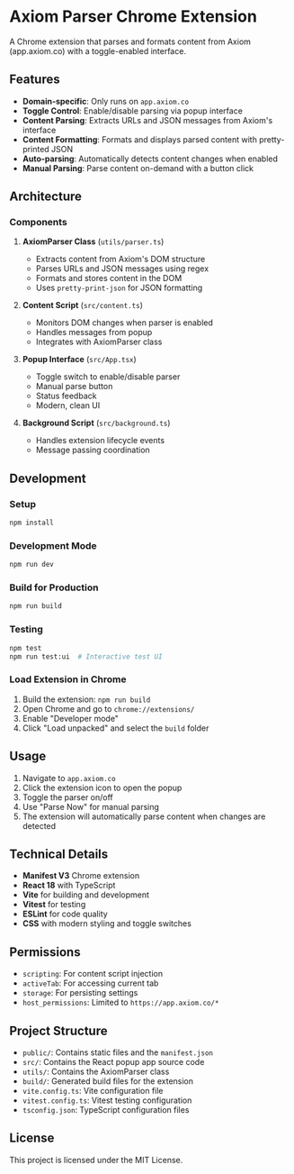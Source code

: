 # Axiom Parser Chrome Extension

A Chrome extension that parses and formats content from Axiom (app.axiom.co) with a toggle-enabled interface.

## Features

- **Domain-specific**: Only runs on `app.axiom.co`
- **Toggle Control**: Enable/disable parsing via popup interface
- **Content Parsing**: Extracts URLs and JSON messages from Axiom's interface
- **Content Formatting**: Formats and displays parsed content with pretty-printed JSON
- **Auto-parsing**: Automatically detects content changes when enabled
- **Manual Parsing**: Parse content on-demand with a button click

## Architecture

### Components

1. **AxiomParser Class** (`utils/parser.ts`)
   - Extracts content from Axiom's DOM structure
   - Parses URLs and JSON messages using regex
   - Formats and stores content in the DOM
   - Uses `pretty-print-json` for JSON formatting

2. **Content Script** (`src/content.ts`)
   - Monitors DOM changes when parser is enabled
   - Handles messages from popup
   - Integrates with AxiomParser class

3. **Popup Interface** (`src/App.tsx`)
   - Toggle switch to enable/disable parser
   - Manual parse button
   - Status feedback
   - Modern, clean UI

4. **Background Script** (`src/background.ts`)
   - Handles extension lifecycle events
   - Message passing coordination

## Development

### Setup

```bash
npm install
```

### Development Mode

```bash
npm run dev
```

### Build for Production

```bash
npm run build
```

### Testing

```bash
npm test
npm run test:ui  # Interactive test UI
```

### Load Extension in Chrome

1. Build the extension: `npm run build`
2. Open Chrome and go to `chrome://extensions/`
3. Enable "Developer mode"
4. Click "Load unpacked" and select the `build` folder

## Usage

1. Navigate to `app.axiom.co`
2. Click the extension icon to open the popup
3. Toggle the parser on/off
4. Use "Parse Now" for manual parsing
5. The extension will automatically parse content when changes are detected

## Technical Details

- **Manifest V3** Chrome extension
- **React 18** with TypeScript
- **Vite** for building and development
- **Vitest** for testing
- **ESLint** for code quality
- **CSS** with modern styling and toggle switches

## Permissions

- `scripting`: For content script injection
- `activeTab`: For accessing current tab
- `storage`: For persisting settings
- `host_permissions`: Limited to `https://app.axiom.co/*`

## Project Structure

- `public/`: Contains static files and the `manifest.json`
- `src/`: Contains the React popup app source code
- `utils/`: Contains the AxiomParser class
- `build/`: Generated build files for the extension
- `vite.config.ts`: Vite configuration file
- `vitest.config.ts`: Vitest testing configuration
- `tsconfig.json`: TypeScript configuration files

## License

This project is licensed under the MIT License.